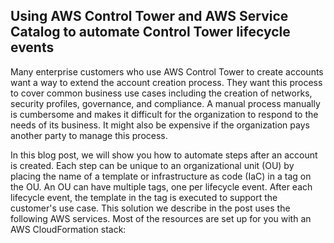 
## Using AWS Control Tower and AWS Service Catalog to automate Control Tower lifecycle events ##
 


Many enterprise customers who use AWS Control Tower to create accounts want a way to extend the account creation process. They want this process to cover common business use cases including the creation of networks, security profiles, governance, and compliance. A manual process manually is cumbersome and makes it difficult for the organization to respond to the needs of its business. It might also be expensive if the organization pays another party to manage this process.

In this blog post, we will show you how to automate steps after an account is created. Each step can be unique to an organizational unit (OU) by placing the name of a template or infrastructure as code (IaC) in a tag on the OU. An OU can have multiple tags, one per lifecycle event. After each lifecycle event, the template in the tag is executed to support the customer's use case.
This solution we describe in the post uses the following AWS services. Most of the resources are set up for you with an AWS CloudFormation stack:
